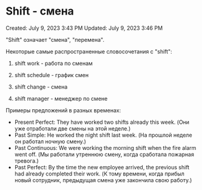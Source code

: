 # Shift - смена

Created: July 9, 2023 3:43 PM
Updated: July 9, 2023 3:46 PM

"Shift" означает "смена", "перемена".

Некоторые самые распространенные словосочетания с "shift":

1. shift work - работа по сменам

2. shift schedule - график смен

3. shift change - смена

4. shift manager - менеджер по смене

Примеры предложений в разных временах:

- Present Perfect: They have worked two shifts already this week. (Они уже отработали две смены на этой неделе.)
- Past Simple: He worked the night shift last week. (На прошлой неделе он работал ночную смену.)
- Past Continuous: We were working the morning shift when the fire alarm went off. (Мы работали утреннюю смену, когда сработала пожарная тревога.)
- Past Perfect: By the time the new employee arrived, the previous shift had already completed their work. (К тому времени, когда прибыл новый сотрудник, предыдущая смена уже закончила свою работу.)